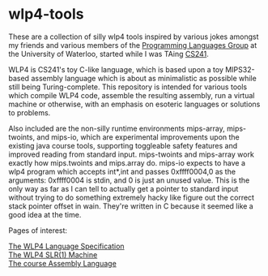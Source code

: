 # wlp4-tools
These are a collection of silly wlp4 tools inspired by various jokes amongst my friends and various members of the [Programming Languages Group](http://plg.uwaterloo.ca) at the University of Waterloo, started while I was TAing [CS241](http://www.student.cs.uwaterloo.ca/~cs241/).

WLP4 is CS241's toy C-like language, which is based upon a toy MIPS32-based assembly language which is about as minimalistic as possible while still being Turing-complete. This repository is intended for various tools which compile WLP4 code, assemble the resulting assembly, run a virtual machine or otherwise, with an emphasis on esoteric languages or solutions to problems.

Also included are the non-silly runtime environments mips-array, mips-twoints, and mips-io, which are experimental improvements upon the existing java course tools, supporting toggleable safety features and improved reading from standard input. mips-twoints and mips-array work exactly how mips.twoints and mips.array do. mips-io expects to have a wlp4 program which accepts int*,int and passes 0xffff0004,0 as the arguments: 0xffff0004 is stdin, and 0 is just an unused value. This is the only way as far as I can tell to actually get a pointer to standard input without trying to do something extremely hacky like figure out the correct stack pointer offset in wain. They're written in C because it seemed like a good idea at the time.

Pages of interest:

[The WLP4 Language Specification](https://www.student.cs.uwaterloo.ca/~cs241/wlp4/WLP4.html)  
[The WLP4 SLR(1) Machine](https://www.student.cs.uwaterloo.ca/~cs241/wlp4/WLP4.lr1)  
[The course Assembly Language](http://www.student.cs.uwaterloo.ca/~cs241/mips/mipsref.pdf)
